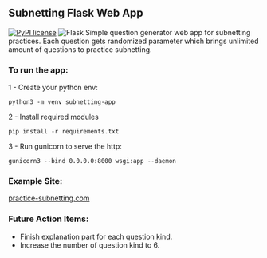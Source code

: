 ## Subnetting Flask Web App

[![PyPI license](https://img.shields.io/pypi/l/ansicolortags.svg)](https://pypi.python.org/pypi/ansicolortags/)
![Flask](https://img.shields.io/badge/flask-%23000.svg?style=for-the-badge&logo=flask&logoColor=white)
Simple question generator web app for subnetting practices. Each question gets randomized parameter which brings unlimited amount of questions to practice subnetting. 

### To run the app:

1 - Create your python env:

`python3 -m venv subnetting-app`

2 - Install required modules

`pip install -r requirements.txt`

3 - Run gunicorn to serve the http:

`gunicorn3 --bind 0.0.0.0:8000 wsgi:app --daemon`

### Example Site:
[practice-subnetting.com](https://practice-subnetting.com)


### Future Action Items:

- Finish explanation part for each question kind.
- Increase the number of question kind to 6.

